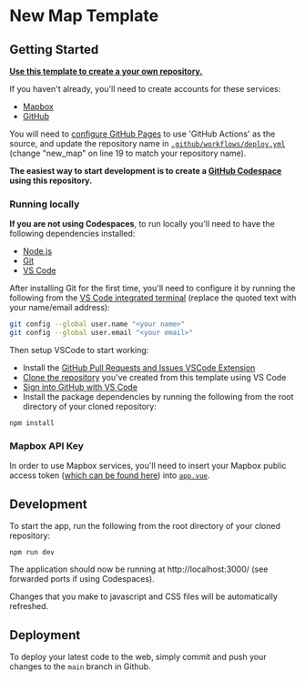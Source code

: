 # New Map Template

## Getting Started

**[Use this template to create a your own repository.](https://docs.github.com/en/repositories/creating-and-managing-repositories/creating-a-repository-from-a-template#creating-a-repository-from-a-template)**

If you haven't already, you'll need to create accounts for these services:
- [Mapbox](https://www.mapbox.com/signup/)
- [GitHub](https://github.com)

You will need to [configure GitHub Pages](https://docs.github.com/en/pages/getting-started-with-github-pages/configuring-a-publishing-source-for-your-github-pages-site) to use 'GitHub Actions' as the source, and update the repository name in [`.github/workflows/deploy.yml`](https://github.com/robgaston/new_map/blob/main/.github/workflows/deploy.yml#L19) (change "new_map" on line 19 to match your repository name).

**The easiest way to start development is to create a [GitHub Codespace](https://github.com/features/codespaces) using this repository.**

### Running locally
**If you are not using Codespaces**, to run locally you'll need to have the following dependencies installed:
- [Node.js](https://nodejs.org/)
- [Git](https://github.com/git-guides/install-git)
- [VS Code](https://code.visualstudio.com/)

After installing Git for the first time, you'll need to configure it by running the following from the [VS Code integrated terminal](https://code.visualstudio.com/docs/terminal/basics) (replace the quoted text with your name/email address):
```sh
git config --global user.name "<your name>"
git config --global user.email "<your email>"
```

Then setup VSCode to start working:
- Install the [GitHub Pull Requests and Issues VSCode Extension](https://marketplace.visualstudio.com/items?itemName=GitHub.vscode-pull-request-github)
- [Clone the repository](https://code.visualstudio.com/docs/sourcecontrol/github#_cloning-a-repository) you've created from this template using VS Code
- [Sign into GitHub with VS Code](https://code.visualstudio.com/docs/sourcecontrol/github#_getting-started-with-github-pull-requests-and-issues)
- Install the package dependencies by running the following from the root directory of your cloned repository:
```
npm install
```

### Mapbox API Key
In order to use Mapbox services, you'll need to insert your Mapbox public access token ([which can be found here](https://www.mapbox.com/account/)) into [`app.vue`](https://github.com/robgaston/new_map/blob/main/app.vue#L7).

## Development
To start the app, run the following from the root directory of your cloned repository:
```
npm run dev
```

The application should now be running at http://localhost:3000/ (see forwarded ports if using Codespaces).

Changes that you make to javascript and CSS files will be automatically refreshed.

## Deployment
To deploy your latest code to the web, simply commit and push your changes to the `main` branch in Github.
